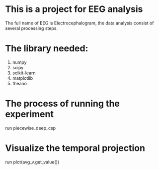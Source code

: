 # This is a project for EEG analysis
The full name of EEG is Electrocephalogram, the data analysis consist of several processing steps.

# The library needed:
1. numpy
2. scipy
3. scikit-learn
4. matplotlib
5. theano

# The process of running the experiment
run piecewise_deep_csp

# Visualize the temporal projection
run plot(avg_v.get_value())
